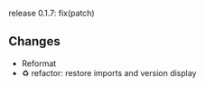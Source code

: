 release 0.1.7: fix(patch)

Changes
--------------------------------------------------------------------------------
- Reformat
- ♻️ refactor: restore imports and version display

